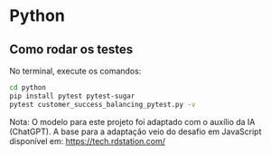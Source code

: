 # Python

## Como rodar os testes

No terminal, execute os comandos:

```bash
cd python
pip install pytest pytest-sugar
pytest customer_success_balancing_pytest.py -v
```

Nota: O modelo para este projeto foi adaptado com o auxílio da IA (ChatGPT).
A base para a adaptação veio do desafio em JavaScript disponível em:
https://tech.rdstation.com/
